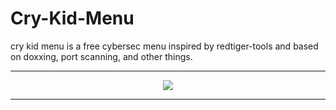 # Cry-Kid-Menu
cry kid menu is a free cybersec menu inspired by redtiger-tools and based on doxxing, port scanning, and other things.

<hr>
<p align="center">
  <img src="https://imgbox.com/RMGRVRSQ">
</p>
<hr>
